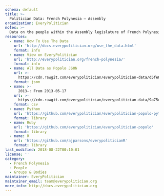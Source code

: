 ```yaml
---
schema: default
title: >-
  Politician Data: French Polynesia — Assembly
organization: EveryPolitician
notes: >-
  Data on the people within the Assembly legislature of French Polynesia.
resources:
  - name: How To Use The Data
    url: 'http://docs.everypolitician.org/use_the_data.html'
    format: info
  - name: View on EveryPolitician
    url: 'http://everypolitician.org/french-polynesia/'
    format: info
  - name: All Data as Popolo JSON
    url: >-
      https://cdn.rawgit.com/everypolitician/everypolitician-data/d5fe8ef77ff0245b8ddf4cc17cb169e1d52f7d53/data/French_Polynesia/Assembly/ep-popolo-v1.0.json
    format: json
  - name: >-
      2013–: From 2013-05-17
    url: >-
      https://cdn.rawgit.com/everypolitician/everypolitician-data/9a75c94fb3f01a45e5616242dec9743ba96f137f/data/French_Polynesia/Assembly/term-2013.csv
    format: csv
  - name: Python
    url: 'https://github.com/everypolitician/everypolitician-popolo-python'
    format: library
  - name: Ruby
    url: 'https://github.com/everypolitician/everypolitician-popolo'
    format: library
  - name: R
    url: 'https://github.com/ajparsons/everypoliticianR'
    format: library
last_modified: 2018-08-22T00:10:01
license: ''
category:
  - French Polynesia
  - People
  - Groups & Bodies
maintainer: EveryPolitician
maintainer_email: team@everypolitician.org
more_info: http://docs.everypolitician.org
---
```

